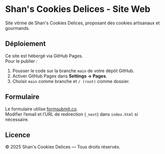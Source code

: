 # Shan's Cookies Delices - Site Web

Site vitrine de Shan's Cookies Delices, proposant des cookies artisanaux et gourmands.

## Déploiement
Ce site est hébergé via GitHub Pages.  
Pour le publier :
1. Pousser le code sur la branche `main` de votre dépôt GitHub.
2. Activer GitHub Pages dans **Settings → Pages**.
3. Choisir `main` comme branche et `/ (root)` comme dossier.

## Formulaire
Le formulaire utilise [formsubmit.co](https://formsubmit.co).  
Modifier l’email et l’URL de redirection (`_next`) dans `index.html` si nécessaire.

## Licence
© 2025 Shan's Cookies Delices — Tous droits réservés.
